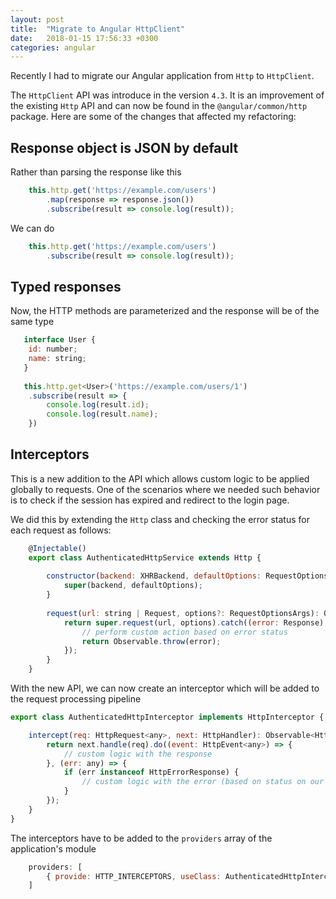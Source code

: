 ```yaml
---
layout: post
title:  "Migrate to Angular HttpClient"
date:   2018-01-15 17:56:33 +0300
categories: angular
---
```


Recently I had to migrate our Angular application from `Http` to `HttpClient`.

The `HttpClient` API was introduce in the version `4.3`. It is an improvement of the existing `Http` API and can now be found in the `@angular/common/http` package.
Here are some of the changes that affected my refactoring:

## Response object is JSON by default

Rather than parsing the response like this

```javascript
    this.http.get('https://example.com/users')
        .map(response => response.json())
        .subscribe(result => console.log(result));
```

We can do

```javascript
    this.http.get('https://example.com/users')
        .subscribe(result => console.log(result));
```

## Typed responses

Now, the HTTP methods are parameterized and the response will be of the same type

```javascript
   interface User {
    id: number;
    name: string;
   }
   
   this.http.get<User>('https://example.com/users/1')
    .subscribe(result => {
        console.log(result.id);
        console.log(result.name);
    })
```

## Interceptors

This is a new addition to the API which allows custom logic to be applied globally to requests.
One of the scenarios where we needed such behavior is to check if the session has expired and redirect to the login page.

We did this by extending the `Http` class and checking the error status for each request as follows:

```javascript
    @Injectable()
    export class AuthenticatedHttpService extends Http {
    
        constructor(backend: XHRBackend, defaultOptions: RequestOptions) {
            super(backend, defaultOptions);
        }
    
        request(url: string | Request, options?: RequestOptionsArgs): Observable<Response> {
            return super.request(url, options).catch((error: Response) => {
                // perform custom action based on error status
                return Observable.throw(error);
            });
        }
    }
``` 

With the new API, we can now create an interceptor which will be added to the request processing pipeline

```javascript
export class AuthenticatedHttpInterceptor implements HttpInterceptor {

    intercept(req: HttpRequest<any>, next: HttpHandler): Observable<HttpEvent<HttpEventType.Response>> {
        return next.handle(req).do((event: HttpEvent<any>) => {
            // custom logic with the response
        }, (err: any) => {
            if (err instanceof HttpErrorResponse) {
                // custom logic with the error (based on status on our case)
            }
        });
    }
}
```

The interceptors have to be added to the `providers` array of the application's module

```javascript
    providers: [
        { provide: HTTP_INTERCEPTORS, useClass: AuthenticatedHttpInterceptor, multi: true }
    ]
```